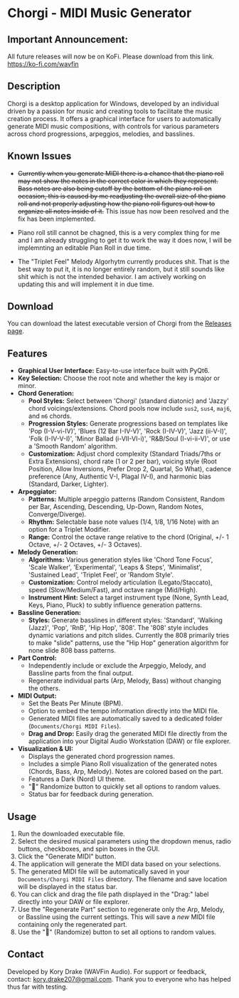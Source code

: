 # Chorgi - MIDI Music Generator


## Important Announcement: 

All future releases will now be on KoFi. Please download from this link. https://ko-fi.com/wavfin 



## Description

Chorgi is a desktop application for Windows, developed by an individual driven by a passion for music and creating tools to facilitate the music creation process. It offers a graphical interface for users to automatically generate MIDI music compositions, with controls for various parameters across chord progressions, arpeggios, melodies, and basslines.

## Known Issues 

* ~~Currently when you generate MIDI there is a chance that the piano roll may not show the notes in the correct color in which they represent. Bass notes are also being cutoff by the bottom of the piano roll on occasion, this is caused by me readjusting the overall size of the piano roll and not properly adjusting how the piano roll figures out how to organize all notes inside of it.~~ This issue has now been resolved and the fix has been implemented.

* Piano roll still cannot be chagned, this is a very complex thing for me and I am already struggling to get it to work the way it does now, I will be implemnting an editable Pian Roll in due time. 

* The "Triplet Feel" Melody Algorhytm currently produces shit. That is the best way to put it, it is no longer entirely random, but it still sounds like shit which is not the intended behavior. I am actively working on updating this and will implement it in due time.

## Download

You can download the latest executable version of Chorgi from the [Releases page](https://github.com/Kory111111111111111111/Chorgi/releases/tag/Downloads).

## Features

* **Graphical User Interface:** Easy-to-use interface built with PyQt6.
* **Key Selection:** Choose the root note and whether the key is major or minor.
* **Chord Generation:**
    * **Pool Styles:** Select between 'Chorgi' (standard diatonic) and 'Jazzy' chord voicings/extensions. Chord pools now include `sus2`, `sus4`, `maj6`, and `m6` chords.
    * **Progression Styles:** Generate progressions based on templates like 'Pop (I-V-vi-IV)', 'Blues (12 Bar I-IV-V)', 'Rock (I-IV-V)', 'Jazz (ii-V-I)', 'Folk (I-IV-V-I)', 'Minor Ballad (i-VII-VI-i)', 'R&B/Soul (I-vi-ii-V)', or use a 'Smooth Random' algorithm.
    * **Customization:** Adjust chord complexity (Standard Triads/7ths or Extra Extensions), chord rate (1 or 2 per bar), voicing style (Root Position, Allow Inversions, Prefer Drop 2, Quartal, So What), cadence preference (Any, Authentic V-I, Plagal IV-I), and harmonic bias (Standard, Darker, Lighter).
* **Arpeggiator:**
    * **Patterns:** Multiple arpeggio patterns (Random Consistent, Random per Bar, Ascending, Descending, Up-Down, Random Notes, Converge/Diverge).
    * **Rhythm:** Selectable base note values (1/4, 1/8, 1/16 Note) with an option for a Triplet Modifier.
    * **Range:** Control the octave range relative to the chord (Original, +/- 1 Octave, +/- 2 Octaves, +/- 3 Octaves).
* **Melody Generation:**
    * **Algorithms:** Various generation styles like 'Chord Tone Focus', 'Scale Walker', 'Experimental', 'Leaps & Steps', 'Minimalist', 'Sustained Lead', 'Triplet Feel', or 'Random Style'.
    * **Customization:** Control melody articulation (Legato/Staccato), speed (Slow/Medium/Fast), and octave range (Mid/High).
    * **Instrument Hint:** Select a target instrument type (None, Synth Lead, Keys, Piano, Pluck) to subtly influence generation patterns.
* **Bassline Generation:**
    * **Styles:** Generate basslines in different styles: 'Standard', 'Walking (Jazz)', 'Pop', 'RnB', 'Hip Hop', '808'. The '808' style includes dynamic variations and pitch slides. Currently the 808 primarily tries to make "slide" patterns, use the "Hip Hop" generation algorithm for none slide 808 bass patterns.
* **Part Control:**
    * Independently include or exclude the Arpeggio, Melody, and Bassline parts from the final output.
    * Regenerate individual parts (Arp, Melody, Bass) without changing the others.
* **MIDI Output:**
    * Set the Beats Per Minute (BPM).
    * Option to embed the tempo information directly into the MIDI file.
    * Generated MIDI files are automatically saved to a dedicated folder (`Documents/Chorgi MIDI Files`).
    * **Drag and Drop:** Easily drag the generated MIDI file directly from the application into your Digital Audio Workstation (DAW) or file explorer.
* **Visualization & UI:**
    * Displays the generated chord progression names.
    * Includes a simple Piano Roll visualization of the generated notes (Chords, Bass, Arp, Melody). Notes are colored based on the part.
    * Features a Dark (Nord) UI theme.
    * "🎲" Randomize button to quickly set all options to random values.
    * Status bar for feedback during generation.

## Usage

1.  Run the downloaded executable file.
2.  Select the desired musical parameters using the dropdown menus, radio buttons, checkboxes, and spin boxes in the GUI.
3.  Click the "Generate MIDI" button.
4.  The application will generate the MIDI data based on your selections.
5.  The generated MIDI file will be automatically saved in your `Documents/Chorgi MIDI Files` directory. The filename and save location will be displayed in the status bar.
6.  You can click and drag the file path displayed in the "Drag:" label directly into your DAW or file explorer.
7.  Use the "Regenerate Part" section to regenerate only the Arp, Melody, or Bassline using the current settings. This will save a *new* MIDI file containing only the regenerated part.
8.  Use the "🎲" (Randomize) button to set all options to random values.

## Contact

Developed by Kory Drake (WAVFin Audio). For support or feedback, contact: kory.drake207@gmail.com. Thank you to everyone who has helped thus far with testing.
